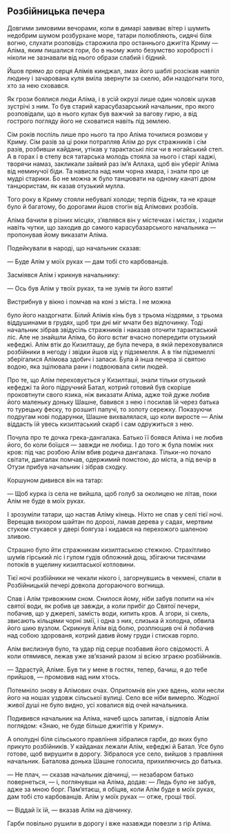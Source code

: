 ## Розбійницька печера

Довгими зимовими вечорами, коли в димарі завиває вітер і шумить недобрим шумом розбурхане море, татари полюбляють, сидячі біля вогню, слухати розповідь старожила про останнього джигіта Криму — Аліма, яким пишалися гори, бо в ньому жило безумство хоробрості і ніколи не зазнавали від нього образи слабий і бідний.

Йшов прямо до серця Алімів кинджал, змах його шаблі розсікав навпіл людину і зачарована куля вміла звернути за скелю, аби наздогнати того, хто за нею сховався.

Як грози боялися люди Аліма, і в усій окрузі лише один чоловік шукав зустрічі з ним.
То був старий карасубазарський начальник, про якого розповідали, що в нього кулак був важчий за вагову гирю, а від гострого погляду його не сховатися навіть під землею.

Сім років поспіль лише про нього та про Аліма точилися розмови у Криму.
Сім разів за ці роки потрапляв Алім до рук стражників і сім разів, розбивши кайдани, утікав у тарактаські ліси чи в ногайський степ.
А в горах і в степу вся татарська молодь стояла за нього і старі хаджі, творячи намаз, закликали зайвий раз ім’я Аллаха, щоб він уберіг Аліма від неминучої біди.
Та нависла над ним чорна хмара, і знали про це мудрі старики.
Бо не можна ж було танцювати на одному канаті двом танцюристам, як казав отузький мулла.

Того року в Криму стояли небувалі холоди; терпів бідняк, та не краще було й багатому, бо дорогами йшов стогін від Алімових розбоїв.

Аліма бачили в різних місцях, з’являвся він у містечках і містах, і ходили навіть чутки, що заходив до самого карасубазарського начальника — пропонував йому виказати Аліма.

Подейкували в народі, що начальник сказав:

— Буде Алім у моїх руках — дам тобі сто карбованців.

Засміявся Алім і крикнув начальнику:

— Ось був Алім у твоїх руках, та не зумів ти його взяти!

Вистрибнув у вікно і помчав на коні з міста.
І не можна

було його наздогнати.
Білий Алімів кінь був з трьома ніздрями, з трьома віддушинами в грудях, щоб три дні міг мчати без відпочинку.
Тоді начальник зібрав звідусіль стражників і наказав оточити тарактаський ліс.
Але не знайшли Аліма, бо його встиг вчасно попередити отузький кефеджі.
Алім втік до Кизилташу, де була печера, в якій переховувалися розбійники в негоду і звідки йшов хід у підземелля.
А в тім підземеллі зберігалися Алімова здобич і запаси.
Була й інша печера зі святою водою, яка зцілювала рани і подвоювала сили людей.

Про те, що Алім переховується у Кизилташі, знали тільки отузький кефеджі та його підручний Батал, котрий готовий був скоріше проковтнути свого язика, ніж виказати Аліма, адже той дуже любив його маленьку доньку Шашне, бавився з нею і посилав їй через батька то турецьку феску, то розшиті папучі, то золоту сережку.
Показуючи подругам нові подарунки, Шашне вихвалялася, що коли виросте — Алім віддасть їй увесь кизилтаський скарб і сам одружиться з нею.

Почула про те дочка грека-дангалака.
Батько її боявся Аліма і не любив його, бо коли боїшся — завжди не любиш.
І до того ж була поміж них кров: під час розбою Алім вбив родича дангалака.
Тільки-но почало світати, дангалак помчав, одержимий помстою, до міста, а під вечір в Отузи прибув начальник і зібрав сходку.

Коршуном дивився він на татар:

— Щоб курка із села не вийшла, щоб голуб за околицею не літав, поки Алім не буде в моїх руках.

І зрозуміли татари, що настав Аліму кінець.
Ніхто не спав у селі тієї ночі.
Верещав вихором шайтан по дорозі, ламав дерева у садах, мертвим стуком стукався у двері боягуза і кидався на перехожого шаленою зливою.

Страшно було йти стражникам кизилтаською стежкою.
Страхітливо шумів гірський ліс і гулом гудів обложний дощ, збігаючи тисячами потоків в ущелину кизилтаської котловини.

Тієї ночі розбійники не чекали нікого і, загорнувшись в чекмені, спали в Розбійницькій печері довкола догораючого вогнища.

Спав і Алім тривожним сном.
Снилося йому, ніби забув попити на ніч святої води, як робив це завжди, а коли прибіг до Святої печери, побачив, що у джерелі, замість води, кипить кров.
А згори, зі скель, звисають кільцями чорні змії, і одна з них, слизька й холодна, обвила його шию вузлом.
Скрикнув Алім від болю, розплющив очі й побачив над собою здорованя, котрий давив йому груди і стискав горло.

Алім вислизнув було, та удар під серце позбавив його свідомості.
А коли отямився, лежав уже зв’язаний разом зі всією зграєю розбійників.

— Здрастуй, Аліме.
Був ти у мене в гостях, тепер, бачиш, я до тебе прийшов, — промовив над ним хтось.

Потемніло знову в Алімових очах.
Опритомнів він уже вдень, коли несли його на ношах уздовж сільської вулиці.
Село все ніби вимерло.
Жодної живої душі не було видно, усі ховалися від очей начальника.

Подивився начальник на Аліма, начеб щось запитав, і відповів Алім поглядом: «Знаю, не буде більше джигітів у Криму».

А ополудні біля сільського правління зібралися гарби, до яких було прикуто розбійників.
У кайданах лежали Алім, кефеджі й Батал.
Усе було готове, щоб вирушити в дорогу.
Зібралося усе село, вийшов з правління начальник.
Баталова донька Шашне голосила, прихиляючись до батька.

— Не плач, — сказав начальник дівчинці, — незабаром батько повернеться, — і, поглянувши на Аліма, додав: — Ледь було не забув, адже за мною борг.
Пам’ятаєш, я обіцяв, коли Алім буде в моїх руках, дам тобі сто карбованців.
Алім у моїх руках — отже, гроші твої.

— Віддай їх їй, — вказав Алім на дівчинку.

Гарби повільно рушили в дорогу і вже назавжди повезли з гір Аліма.
